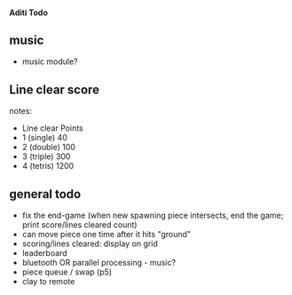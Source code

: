 #### Aditi Todo

## music
 - music module?

## Line clear score
notes:
 - Line clear	Points
 - 1 (single)	40
 - 2 (double)	100
 - 3 (triple)	300
 - 4 (tetris)	1200

## general todo
 - fix the end-game (when new spawning piece intersects, end the game; print score/lines cleared count)
 - can move piece one time after it hits "ground"
 - scoring/lines cleared: display on grid
 - leaderboard
 - bluetooth OR parallel processing - music?
 - piece queue / swap (p5)
 - clay to remote
 